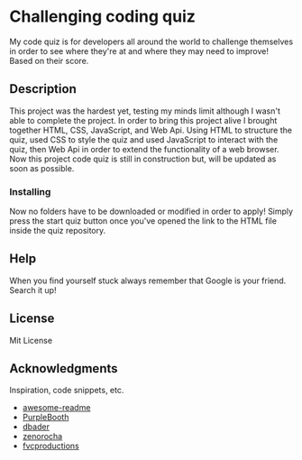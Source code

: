 # Challenging coding quiz

My code quiz is for developers all around the world to challenge themselves in order to see where they're at and where they may need to improve! Based on their score.

## Description

This project was the hardest yet, testing my minds limit although I wasn't able to complete the project. In order to bring this project alive I brought together HTML, CSS, JavaScript, and Web Api. Using HTML to structure the quiz, used CSS to style the quiz and used JavaScript to interact with the quiz, then Web Api in order to extend the functionality of a web browser. Now this project code quiz is still in construction but, will be updated as soon as possible.

### Installing

Now no folders have to be downloaded or modified in order to apply! Simply press the start quiz button once you've opened the link to the HTML file inside the quiz repository.

## Help

When you find yourself stuck always remember that Google is your friend. Search it up!

## License

Mit License

## Acknowledgments

Inspiration, code snippets, etc.
* [awesome-readme](https://github.com/matiassingers/awesome-readme)
* [PurpleBooth](https://gist.github.com/PurpleBooth/109311bb0361f32d87a2)
* [dbader](https://github.com/dbader/readme-template)
* [zenorocha](https://gist.github.com/zenorocha/4526327)
* [fvcproductions](https://gist.github.com/fvcproductions/1bfc2d4aecb01a834b46)
